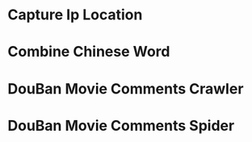 # Capture Ip Location
# Combine Chinese Word
# DouBan Movie Comments Crawler
# DouBan Movie Comments Spider
